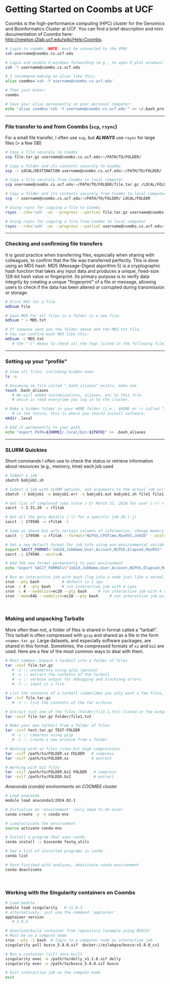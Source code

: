 # Getting Started on Coombs at UCF
Coombs is the high-performance computing (HPC) cluster for the Genomics and Bioinformatics Cluster at UCF. You can find a brief description and mini documentation of Coombs here: http://newton.i2lab.ucf.edu/wiki/Help:Coombs.

```bash
# Login to coombs (NOTE: must be connected to the VPN)
ssh username@coombs.cs.ucf.edu

# Login and enable X-windows forwarding (e.g., to open R plot windows)
ssh -Y username@coombs.cs.ucf.edu

# I recommend making an alias like this:
alias coombs='ssh -Y username@coombs.cs.ucf.edu'

# Then just enter:
coombs

# Save your alias permanently on your personal computer:
echo "alias coombs='ssh -Y username@coombs.cs.ucf.edu'" >> ~/.bash_profile
```
---
### File transfer to and from Coombs (`scp`, `rsync`)
For a small file transfer, I often use `scp`, but ___ALWAYS___ use `rsync` for large files (> a few GB)
```bash
# Copy a file securely to Coombs
scp file.tar.gz username@coombs.cs.ucf.edu:~/PATH/TO/FOLDER/

# Copy a folder and its contents securely to Coombs
scp -r LOCAL/DESTINATION username@coombs.cs.ucf.edu:~/PATH/TO/FOLDER/

# Copy a file securely from Coombs to local computer
scp username@coombs.cs.ucf.edu:~/PATH/TO/FOLDER/file.tar.gz /LOCAL/FOLDER/

# Copy a folder and its contents securely from Coombs to local computer
scp -r username@coombs.cs.ucf.edu:~/PATH/TO/FOLDER/ LOCAL/FOLDER

# Using rsync for copying a file to Coombs
rsync --rsh='ssh' -av --progress --partial file.tar.gz username@coombs.cs.ucf.edu:~/FOLDER/

# Using rsync for copying a file from Coombs to local computer
rsync --rsh='ssh' -av --progress --partial username@coombs.cs.ucf.edu:~/FOLDER/file /LOCAL/FOLDER
```
---
### Checking and confirming file transfers
It is good practice when transferring files, especially when sharing with colleagues, to confirm that the file was transferred perfectly. This is done using an MD5 hash. MD5 (Message-Digest algorithm 5) is a cryptographic hash function that takes any input data and produces a unique, fixed-size 128-bit hash value or fingerprint. Its primary purpose is to verify data integrity by creating a unique "fingerprint" of a file or message, allowing users to check if the data has been altered or corrupted during transmission or storage.

```bash
# Print MD5 for a file
md5sum file

# Save MD5 for all files in a folder in a new file:
md5sum * > MD5.txt

# If someone sent you the folder above and the MD5.txt file,
# You can confirm each MD5 like this:
md5sum -c MD5.txt
   # the "-c" means to check all the tags listed in the following file, 1 tag per line.
```
---
### Setting up your "profile"
```bash
# View all files, including hidden ones
ls -a

# Assuming no file called ".bash_aliases" exists, make one
touch .bash_aliases
   # We will added customizations, aliases, etc to this file
   # which is read everytime you log in to the cluster.

# Make a hidden folder in your HOME folder (i.e., $HOME or ~) called "local"
   # in the future, this is where you should install software.
mkdir .local

# Add it permanently to your path
echo "export PATH=${HOME}/.local/bin:${PATH}" >> .bash_aliases
```
---
### SLURM Quickies
Short commands I often use to check the status or retrieve information about resources (e.g., memory, time) each job used
```bash
# Submit a job
sbatch bobjob1.sh

# Submit a job with SLURM options, and arguments to the actual job script
sbatch -J bobjob1 -e bobjob1.err -o bobjob1.out bobjob1.sh file1 file1

# Get list of completed jobs since (-S) March 31, 2020 for user (-r) rfitak
sacct -S 3.31.20 -u rfitak

# Get all the gory details (-l) for a specific job ID (-j)
sacct -j 179506 -u rfitak -l

# Same as above but only certain columns of information, change memory to (G)igabytes
sacct -j 179506 -u rfitak --format="NCPUS,CPUTime,MaxRSS,JobID" --units=G

# Set a new default format for job info using ann environmental variable
export SACCT_FORMAT="JobId,JobName,User,Account,NCPUS,Elapsed,MaxRSS"
sacct -j 179506 --units=G

# Add the new format permanently to your environment
echo "export SACCT_FORMAT=\"JobId,JobName,User,Account,NCPUS,Elapsed,MaxRSS\"" >> .bash_aliases

# Run an interactive job with bash (log into a node just like a normal ssh session:
srun --pty bash          # default is 1 cpu
srun -c 4 --pty bash     # run interactive job with 4 cpus
srun -c 4 --nodelist=ec28 --pty bash     # run interactive job with 4 cpus on node "ec28"
srun --mem=64G --nodelist=ec28 --pty bash     # run interactive job with a total of 64G memory on node "ec28"
```

<br>

### Making and unpacking Tarballs
More often than not, a folder of files is shared in format called a "tarball".  This tarball is often compressed with `gzip` and shared as a file in the form `<name>.tar.gz`.  Large datasets, and especially software packages, are shared in this format.  Sometimes, the compressed formats of `xz` and `bz2` are used. Here are a few of the most common ways to deal with them.
```bash
# Most common: Unpack a tarball into a folder of files
tar -zxvf file.tar.gz
   # -z :: uncompress using gzip (gunzip)
   # -x :: extract the contents of the tarball
   # -v :: verbose output for debugging and trackinng errors
   # -f :: input is a file

# List the contents of a tarball (sometimes you only want a few files, not the entire contents.  This saves space.
tar -tvf file.tar.gz
   # -t :: list the contents of the tar archive

# Extract just one of the files (Folder/file.1.txt) listed in the output above
tar -zxvf file.tar.gz Folder/file1.txt

# Make your own tarball from a folder of files
tar -zcvf test.tar.gz TEST-FOLDER
   # -z :: compress using gzip
   # -c :: create a new archive from a folder

# Working with xz files (slow but high compression)
tar -cvJf /path/to/FOLDER.xz FOLDER   # compress
tar -xvJf /path/to/FOLDER.xz          # extract

# Working with bz2 files
tar -cvjf /path/to/FOLDER.bz2 FOLDER   # compress
tar -xvjf /path/to/FOLDER.bz2          # extract
```

_Anaconda (conda) environments on COOMBS cluster_
```bash
# Load anaconda
module load anaconda3/2024.02-1

# Initialize an 'environment' (only need to do once)
conda create -y -n conda-env

# Load/activate the environment
source activate conda-env

# Install a program that uses conda
conda install -c bioconda fastq_utils

# See a list of installed programs in conda
conda list

# Once finished with analyses, deactivate conda environment
conda deactivate
```

<br>

### Working with the Singularity containers on Coombs
```bash
# Load module
module load singularity   # v1.0.3
# alternatively, just use the command 'apptainer'
apptainer version
   # 1.0.3

# download/build container from repository (example using BUSCO)
# Must be on a compute node
srun --pty -I bash  # login to a computer node as interactive job
singularity pull busco_5.8.0.sif  docker://ezlabgva/busco:v5.8.0_cv1

# Run a container (sif) once built
singularity exec -e /path/to/delly_v1.1.6.sif delly
singularity exec -e /path/to/busco_5.8.0.sif busco

# Exit interactive job on the compute node
exit
```

